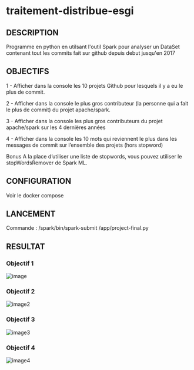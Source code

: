 # traitement-distribue-esgi

## DESCRIPTION  

Programme en python en utilsant l'outil Spark pour analyser un DataSet contenant tout les commits fait sur github depuis debut jusqu'en 2017 

## OBJECTIFS 

1 -  Afficher dans la console les 10 projets Github pour lesquels il y a eu le plus de commit.

2 - Afficher dans la console le plus gros contributeur (la personne qui a fait le plus de commit) du projet apache/spark.

3 - Afficher dans la console les plus gros contributeurs du projet apache/spark sur les 4 dernières années

4 - Afficher dans la console les 10 mots qui reviennent le plus dans les messages de commit sur l’ensemble des projets (hors stopword)

Bonus
A la place d’utiliser une liste de stopwords, vous pouvez utiliser le stopWordsRemover de Spark ML.

## CONFIGURATION

Voir le docker compose


## LANCEMENT 

Commande : /spark/bin/spark-submit /app/project-final.py

## RESULTAT 

### Objectif 1 
![image](https://github.com/RemyMach/traitement-distribue-esgi/assets/60228588/109dc48e-33eb-4acb-aa6e-89def3e746d8)

### Objectif 2 
![image2](https://github.com/RemyMach/traitement-distribue-esgi/assets/60228588/c4c63019-99d7-4487-8aff-04c44b8efc09)

### Objectif 3 
![image3](https://github.com/RemyMach/traitement-distribue-esgi/assets/60228588/8e9f869e-8225-47ca-951b-33bcdb4024be)

### Objectif 4 
![image4](https://github.com/RemyMach/traitement-distribue-esgi/assets/60228588/2f1b3a02-505b-4f8d-9196-df697335b1e4)

